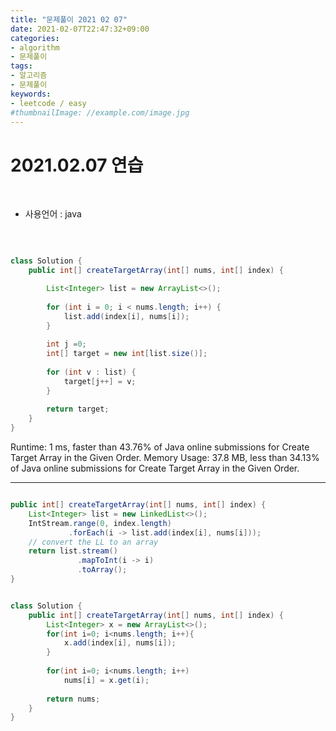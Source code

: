 ```yaml
---
title: "문제풀이 2021 02 07"
date: 2021-02-07T22:47:32+09:00
categories:
- algorithm
- 문제풀이
tags:
- 알고리즘
- 문제풀이
keywords:
- leetcode / easy
#thumbnailImage: //example.com/image.jpg
---
```


<!--more-->
# 2021.02.07 연습

&nbsp;

- 사용언어 : java

&nbsp;


```java

class Solution {
    public int[] createTargetArray(int[] nums, int[] index) {

        List<Integer> list = new ArrayList<>();
          
        for (int i = 0; i < nums.length; i++) {
            list.add(index[i], nums[i]);
        }
        
        int j =0;
        int[] target = new int[list.size()];
        
        for (int v : list) {
            target[j++] = v;
        }
        
        return target;
    }
}


```

Runtime: 1 ms, faster than 43.76% of Java online submissions for Create Target Array in the Given Order.
Memory Usage: 37.8 MB, less than 34.13% of Java online submissions for Create Target Array in the Given Order.

-----



```java

public int[] createTargetArray(int[] nums, int[] index) {
	List<Integer> list = new LinkedList<>();
	IntStream.range(0, index.length)
			 .forEach(i -> list.add(index[i], nums[i]));
	// convert the LL to an array
	return list.stream()
			   .mapToInt(i -> i)
			   .toArray();
}


class Solution {
    public int[] createTargetArray(int[] nums, int[] index) {
        List<Integer> x = new ArrayList<>();
        for(int i=0; i<nums.length; i++){
            x.add(index[i], nums[i]);
        }
        
        for(int i=0; i<nums.length; i++)
            nums[i] = x.get(i);
        
        return nums;
    }
}

```